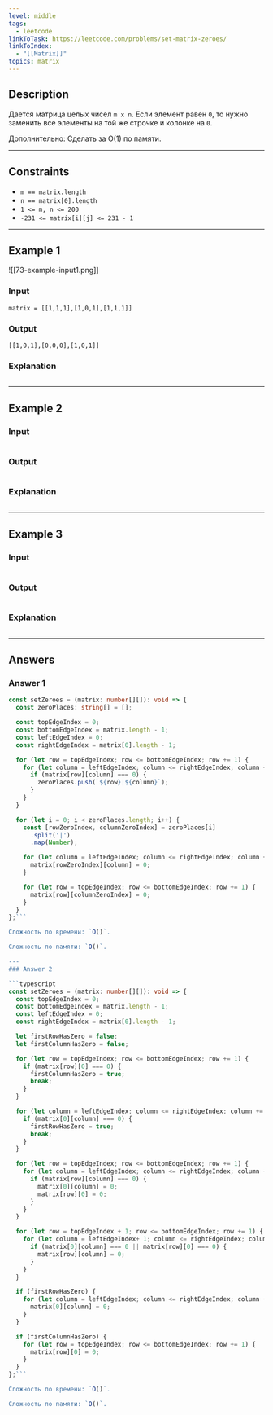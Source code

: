 ```yaml
---
level: middle
tags:
  - leetcode
linkToTask: https://leetcode.com/problems/set-matrix-zeroes/
linkToIndex:
  - "[[Matrix]]"
topics: matrix
---
```

## Description

Дается матрица целых чисел `m x n`. Если элемент равен `0`, то нужно заменить все элементы на той же строчке и колонке на `0`.

Дополнительно: Сделать за O(1) по памяти.

---
## Constraints

- `m == matrix.length`
- `n == matrix[0].length`
- `1 <= m, n <= 200`
- `-231 <= matrix[i][j] <= 231 - 1`

---
## Example 1

![[73-example-input1.png]]

### Input

```
matrix = [[1,1,1],[1,0,1],[1,1,1]]
```
### Output

```
[[1,0,1],[0,0,0],[1,0,1]]
```
### Explanation

```
```

---
## Example 2

### Input

```
```
### Output

```
```
### Explanation

```
```

---
## Example 3

### Input

```
```
### Output

```
```
### Explanation

```
```

---
## Answers

### Answer 1

```typescript
const setZeroes = (matrix: number[][]): void => {
  const zeroPlaces: string[] = [];

  const topEdgeIndex = 0;
  const bottomEdgeIndex = matrix.length - 1;
  const leftEdgeIndex = 0;
  const rightEdgeIndex = matrix[0].length - 1;

  for (let row = topEdgeIndex; row <= bottomEdgeIndex; row += 1) {
    for (let column = leftEdgeIndex; column <= rightEdgeIndex; column += 1) {
      if (matrix[row][column] === 0) {
        zeroPlaces.push(`${row}|${column}`);
      }
    }
  }

  for (let i = 0; i < zeroPlaces.length; i++) {
    const [rowZeroIndex, columnZeroIndex] = zeroPlaces[i]
      .split('|')
      .map(Number);

    for (let column = leftEdgeIndex; column <= rightEdgeIndex; column += 1) {
      matrix[rowZeroIndex][column] = 0;
    }

    for (let row = topEdgeIndex; row <= bottomEdgeIndex; row += 1) {
      matrix[row][columnZeroIndex] = 0;
    }
  }
};```

Сложность по времени: `O()`.

Сложность по памяти: `O()`.

---
### Answer 2

```typescript
const setZeroes = (matrix: number[][]): void => {
  const topEdgeIndex = 0;
  const bottomEdgeIndex = matrix.length - 1;
  const leftEdgeIndex = 0;
  const rightEdgeIndex = matrix[0].length - 1;

  let firstRowHasZero = false;
  let firstColumnHasZero = false;

  for (let row = topEdgeIndex; row <= bottomEdgeIndex; row += 1) {
    if (matrix[row][0] === 0) {
      firstColumnHasZero = true;
      break;
    } 
  }

  for (let column = leftEdgeIndex; column <= rightEdgeIndex; column += 1) {
    if (matrix[0][column] === 0) {
      firstRowHasZero = true;
      break;
    }
  }

  for (let row = topEdgeIndex; row <= bottomEdgeIndex; row += 1) {
    for (let column = leftEdgeIndex; column <= rightEdgeIndex; column += 1) {
      if (matrix[row][column] === 0) {
        matrix[0][column] = 0;
        matrix[row][0] = 0;
      }
    }
  }

  for (let row = topEdgeIndex + 1; row <= bottomEdgeIndex; row += 1) {
    for (let column = leftEdgeIndex+ 1; column <= rightEdgeIndex; column += 1) {
      if (matrix[0][column] === 0 || matrix[row][0] === 0) {
        matrix[row][column] = 0;
      }
    }
  }

  if (firstRowHasZero) {
    for (let column = leftEdgeIndex; column <= rightEdgeIndex; column += 1) {
      matrix[0][column] = 0;
    }
  }

  if (firstColumnHasZero) {
    for (let row = topEdgeIndex; row <= bottomEdgeIndex; row += 1) {
      matrix[row][0] = 0;
    }
  }
};```

Сложность по времени: `O()`.

Сложность по памяти: `O()`.

